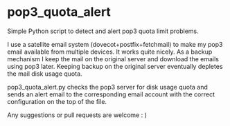 pop3_quota_alert
================

Simple Python script to detect and alert pop3 quota limit problems.

I use a satellite email system (dovecot+postfix+fetchmail) to make my pop3 email available from multiple devices. It works quite nicely. As a backup mechanism I keep the mail on the original server and download the emails using pop3 later. Keeping backup on the original server eventually depletes the mail disk usage quota.

pop3_quota_alert.py checks the pop3 server for disk usage quota and sends an alert email to the corresponding email account with the correct configuration on the top of the file.

Any suggestions or pull requests are welcome : )
